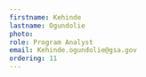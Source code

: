 ```yaml
---
firstname: Kehinde
lastname: Ogundolie
photo:
role: Program Analyst
email: Kehinde.ogundolie@gsa.gov
ordering: 11
---
```

